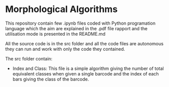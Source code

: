 # Morphological Algorithms
This repository contain few .ipynb files coded with Python programation language which the aim are explained in the .pdf file rapport and the utilisation mode is presented in the README.md

All the source code is in the src folder and all the code files are autonomous they can run and work with only the code they contained.

The src folder contain:

  - Index and Class:
      This file is a simple algorithm giving the number of total equivalent classes when given a single barcode and the index of each bars giving the class of the barcode.
